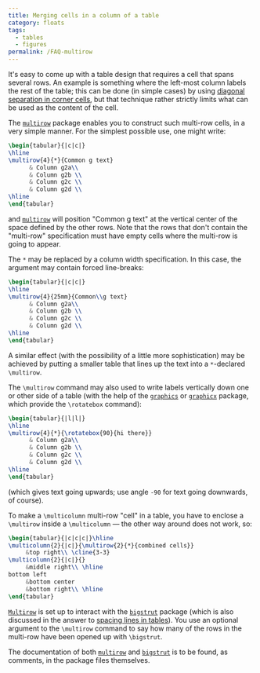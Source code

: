 ```yaml
---
title: Merging cells in a column of a table
category: floats
tags:
  - tables
  - figures
permalink: /FAQ-multirow
---
```


It's easy to come up with a table design that requires a cell that
spans several rows.  An example is something where the left-most
column labels the rest of the table; this can be done (in simple
cases) by using 
[diagonal separation in corner cells](FAQ-slashbox), but that
technique rather strictly limits what can be used as the content of
the cell.

The [`multirow`](https://ctan.org/pkg/multirow) package enables you to construct such multi-row
cells, in a very simple manner.  For the simplest possible use, one
might write:
```latex
\begin{tabular}{|c|c|}
\hline
\multirow{4}{*}{Common g text} 
      & Column g2a\\
      & Column g2b \\
      & Column g2c \\
      & Column g2d \\
\hline
\end{tabular}
```
and [`multirow`](https://ctan.org/pkg/multirow) will position "Common g text" at the vertical
center of the space defined by the other rows.  Note that the rows
that don't contain the "multi-row" specification must have empty
cells where the multi-row is going to appear.

The `*` may be replaced by a column width specification.  In this
case, the argument may contain forced line-breaks:
```latex
\begin{tabular}{|c|c|}
\hline
\multirow{4}{25mm}{Common\\g text} 
      & Column g2a\\
      & Column g2b \\
      & Column g2c \\
      & Column g2d \\
\hline
\end{tabular}
```
A similar effect (with the possibility of a little more
sophistication) may be achieved by putting a smaller table that lines
up the text into a `*`-declared `\multirow`.

The `\multirow` command may also used to write labels vertically
down one or other side of a table (with the help of the
[`graphics`](https://ctan.org/pkg/graphics) or [`graphicx`](https://ctan.org/pkg/graphicx) package, which provide the
`\rotatebox` command):
```latex
\begin{tabular}{|l|l|}
\hline
\multirow{4}{*}{\rotatebox{90}{hi there}}
      & Column g2a\\
      & Column g2b \\
      & Column g2c \\
      & Column g2d \\
\hline
\end{tabular}
```
(which gives text going upwards; use angle `-90` for text going
downwards, of course).

To make a `\multicolumn` multi-row "cell" in a table, you have to
enclose a `\multirow` inside a `\multicolumn`&nbsp;&mdash; the other way
around does not work, so:
```latex
\begin{tabular}{|c|c|c|}\hline
\multicolumn{2}{|c|}{\multirow{2}{*}{combined cells}}
     &top right\\ \cline{3-3}
\multicolumn{2}{|c|}{}
     &middle right\\ \hline
bottom left
     &bottom center
     &bottom right\\ \hline
\end{tabular}
```
[`Multirow`](https://ctan.org/pkg/Multirow) is set up to interact with the [`bigstrut`](https://ctan.org/pkg/bigstrut)
package (which is also discussed in the answer to 
[spacing lines in tables](FAQ-struttab)).  You use an
optional argument to the `\multirow` command to say how many of the
rows in the multi-row have been opened up with `\bigstrut`.

The documentation of both [`multirow`](https://ctan.org/pkg/multirow) and [`bigstrut`](https://ctan.org/pkg/bigstrut) is
to be found, as comments, in the package files themselves.

